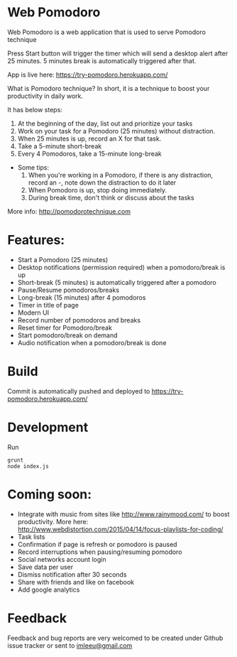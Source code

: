 # Web Pomodoro
Web Pomodoro is a web application that is used to serve Pomodoro technique

Press Start button will trigger the timer which will send a desktop alert after 25 minutes.
5 minutes break is automatically triggered after that.

App is live here: https://try-pomodoro.herokuapp.com/

What is Pomodoro technique? 
In short, it is a technique to boost your productivity in daily work. 

It has below steps:

1. At the beginning of the day, list out and prioritize your tasks
2. Work on your task for a Pomodoro (25 minutes) without distraction.
3. When 25 minutes is up, record an X for that task.
4. Take a 5-minute short-break
5. Every 4 Pomodoros, take a 15-minute long-break
 * Some tips:
    1. When you're working in a Pomodoro, if there is any distraction, record an -, note down the distraction to do it later
    2. When Pomodoro is up, stop doing immediately.
    3. During break time, don't think or discuss about the tasks

More info: http://pomodorotechnique.com

# Features:
* Start a Pomodoro (25 minutes)
* Desktop notifications (permission required) when a pomodoro/break is up
* Short-break (5 minutes) is automatically triggered after a pomodoro
* Pause/Resume pomodoros/breaks
* Long-break (15 minutes) after 4 pomodoros
* Timer in title of page
* Modern UI
* Record number of pomodoros and breaks
* Reset timer for Pomodoro/break
* Start pomodoro/break on demand
* Audio notification when a pomodoro/break is done

# Build
Commit is automatically pushed and deployed to https://try-pomodoro.herokuapp.com/

# Development
Run
```$javascript
grunt
node index.js
```

# Coming soon:
* Integrate with music from sites like http://www.rainymood.com/ to boost productivity. More here: http://www.webdistortion.com/2015/04/14/focus-playlists-for-coding/
* Task lists
* Confirmation if page is refresh or pomodoro is paused
* Record interruptions when pausing/resuming pomodoro
* Social networks account login
* Save data per user
* Dismiss notification after 30 seconds
* Share with friends and like on facebook
* Add google analytics

# Feedback
Feedback and bug reports are very welcomed to be created under Github issue tracker or sent to imleeu@gmail.com
